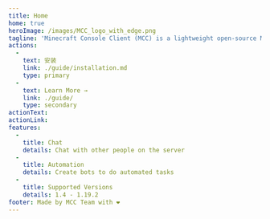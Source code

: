 ```yaml
---
title: Home
home: true
heroImage: /images/MCC_logo_with_edge.png
tagline: 'Minecraft Console Client (MCC) is a lightweight open-source Minecraft Java client implemented in C#'
actions:
  - 
    text: 安装
    link: ./guide/installation.md
    type: primary
  - 
    text: Learn More →
    link: ./guide/
    type: secondary
actionText:
actionLink:
features:
  - 
    title: Chat
    details: Chat with other people on the server
  - 
    title: Automation
    details: Create bots to do automated tasks
  - 
    title: Supported Versions
    details: 1.4 - 1.19.2
footer: Made by MCC Team with ❤️
---
```


